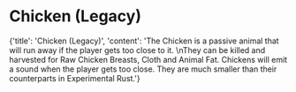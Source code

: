 
# Chicken (Legacy)

{'title': 'Chicken (Legacy)', 'content': 'The Chicken is a passive animal that will run away if the player gets too close to it. \nThey can be killed and harvested for Raw Chicken Breasts, Cloth and Animal Fat. Chickens will emit a sound when the player gets too close. They are much smaller than their counterparts in Experimental Rust.'}
